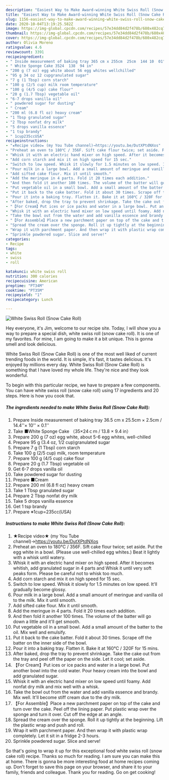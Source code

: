 ```yaml
---
description: "Easiest Way to Make Award-winning White Swiss Roll (Snow Cake Roll)"
title: "Easiest Way to Make Award-winning White Swiss Roll (Snow Cake Roll)"
slug: 1156-easiest-way-to-make-award-winning-white-swiss-roll-snow-cake-roll
date: 2020-10-04T13:19:25.582Z
image: https://img-global.cpcdn.com/recipes/57e34dd84d2f478b/680x482cq70/white-swiss-roll-snow-cake-roll-recipe-main-photo.jpg
thumbnail: https://img-global.cpcdn.com/recipes/57e34dd84d2f478b/680x482cq70/white-swiss-roll-snow-cake-roll-recipe-main-photo.jpg
cover: https://img-global.cpcdn.com/recipes/57e34dd84d2f478b/680x482cq70/white-swiss-roll-snow-cake-roll-recipe-main-photo.jpg
author: Olivia Moreno
ratingvalue: 4.6
reviewcount: 3391
recipeingredient:
- " Inside measurement of baking tray 365 cm x 255cm  25cm  144 10  01"
- " White Sponge Cake 3524  138  94 in"
- "200 g (7 oz) egg white about 56 egg whites wellchilled"
- "95 g 34 oz 12 cupgranulated sugar"
- "7 g (1 Tbsp) corn starch"
- "100 g (2/5 cup) milk room temperature"
- "100 g (4/5 cup) cake flour"
- "20 g (1.7 Tbsp) vegetable oil"
- "6-7 drops vanilla oil"
- " powdered sugar for dusting"
- " Cream"
- "200 ml (6.8 fl oz) heavy cream"
- "1 Tbsp granulated sugar"
- "2 Tbsp nonfat dry milk"
- "5 drops vanilla essence"
- "1 tsp brandy"
- " 1cup235ccUSA"
recipeinstructions:
- "★Recipe video★ (my You Tube channel)→https://youtu.be/DutXPtdNXos"
- "Preheat an oven to 180℃ / 356F. Sift cake flour twice; set aside. Put the egg white in a bowl. (Please use well-chilled egg whites.) Beat it lightly with a whisk until watery."
- "Whisk it with an electric hand mixer on high speed. After it becomes whitish, add granulated sugar in 4 parts and Whisk it until very soft peaks form. Please be careful not to whisk too much."
- "Add corn starch and mix it on high speed for 15 sec."
- "Switch to low speed. Whisk it slowly for 1.5 minutes on low speed. It&#39;ll gradually become glossy."
- "Pour milk in a large bowl. Add a small amount of meringue and vanilla oil to the milk. Mix it until smooth."
- "Add sifted cake flour. Mix it until smooth."
- "Add the meringue in 4 parts. Fold it 20 times each addition."
- "And then fold it another 100 times. The volume of the batter will go down a little and it&#39;ll get smooth."
- "Put vegetable oil in a small bowl. Add a small amount of the batter to the oil. Mix well and emulsify."
- "Put it back to the cake batter. Fold it about 30 times. Scrape off the batter on the inner side of the bowl."
- "Pour it into a baking tray. Flatten it. Bake it at 160℃ / 320F for 15 mins."
- "After baked, drop the tray to prevent shrinkage. Take the cake out from the tray and peel off the paper on the side. Let it cool; set aside."
- "【For Cream】Put ices or ice packs and water in a large bowl. Put another bowl into the cold water. Pour heavy cream into the bowl and add granulated sugar."
- "Whisk it with an electric hand mixer on low speed until foamy. Add nonfat dry milk and mix well with a whisk."
- "Take the bowl out from the water and add vanilla essence and brandy. Mix well. It&#39;ll become stiff cream due to the dry milk."
- "【For Assemble】Place a new parchment paper on top of the cake and turn over the cake. Peel off the lining paper. Put plastic wrap over the sponge and turn it over. Cut off the edge at an angle."
- "Spread the cream over the sponge. Roll it up tightly at the beginning. Lift the plastic wrap and push and roll."
- "Wrap it with parchment paper. And then wrap it with plastic wrap completely. Let it sit in a fridge 2-3 hours."
- "Sprinkle powdered sugar. Slice and serve!"
categories:
- Recipe
tags:
- white
- swiss
- roll

katakunci: white swiss roll 
nutrition: 300 calories
recipecuisine: American
preptime: "PT34M"
cooktime: "PT35M"
recipeyield: "1"
recipecategory: Lunch

---
```



![White Swiss Roll (Snow Cake Roll)](https://img-global.cpcdn.com/recipes/57e34dd84d2f478b/680x482cq70/white-swiss-roll-snow-cake-roll-recipe-main-photo.jpg)

Hey everyone, it's Jim, welcome to our recipe site. Today, I will show you a way to prepare a special dish, white swiss roll (snow cake roll). It is one of my favorites. For mine, I am going to make it a bit unique. This is gonna smell and look delicious.

White Swiss Roll (Snow Cake Roll) is one of the most well liked of current trending foods in the world. It is simple, it's fast, it tastes delicious. It's enjoyed by millions every day. White Swiss Roll (Snow Cake Roll) is something that I have loved my whole life. They're nice and they look wonderful.




To begin with this particular recipe, we have to prepare a few components. You can have white swiss roll (snow cake roll) using 17 ingredients and 20 steps. Here is how you cook that.

<!--inarticleads1-->

##### The ingredients needed to make White Swiss Roll (Snow Cake Roll):

1. Prepare  Inside measurement of baking tray 36.5 cm x 25.5cm × 2.5cm / 14.4&#39;&#39;× 10&#39;&#39; × 0.1&#39;&#39;
1. Take  ■White Sponge Cake （35×24ｃｍ / 13.8 × 9.4 in）
1. Prepare 200 g (7 oz) egg white, about 5-6 egg whites, well-chilled
1. Prepare 95 g (3.4 oz, 1/2 cup)granulated sugar
1. Prepare 7 g (1 Tbsp) corn starch
1. Take 100 g (2/5 cup) milk, room temperature
1. Prepare 100 g (4/5 cup) cake flour
1. Prepare 20 g (1.7 Tbsp) vegetable oil
1. Get 6-7 drops vanilla oil
1. Take  powdered sugar for dusting
1. Prepare  ■Cream
1. Prepare 200 ml (6.8 fl oz) heavy cream
1. Take 1 Tbsp granulated sugar
1. Prepare 2 Tbsp nonfat dry milk
1. Take 5 drops vanilla essence
1. Get 1 tsp brandy
1. Prepare  ※1cup=235cc(USA)




<!--inarticleads2-->

##### Instructions to make White Swiss Roll (Snow Cake Roll):

1. ★Recipe video★ (my You Tube channel)→https://youtu.be/DutXPtdNXos
1. Preheat an oven to 180℃ / 356F. Sift cake flour twice; set aside. Put the egg white in a bowl. (Please use well-chilled egg whites.) Beat it lightly with a whisk until watery.
1. Whisk it with an electric hand mixer on high speed. After it becomes whitish, add granulated sugar in 4 parts and Whisk it until very soft peaks form. Please be careful not to whisk too much.
1. Add corn starch and mix it on high speed for 15 sec.
1. Switch to low speed. Whisk it slowly for 1.5 minutes on low speed. It&#39;ll gradually become glossy.
1. Pour milk in a large bowl. Add a small amount of meringue and vanilla oil to the milk. Mix it until smooth.
1. Add sifted cake flour. Mix it until smooth.
1. Add the meringue in 4 parts. Fold it 20 times each addition.
1. And then fold it another 100 times. The volume of the batter will go down a little and it&#39;ll get smooth.
1. Put vegetable oil in a small bowl. Add a small amount of the batter to the oil. Mix well and emulsify.
1. Put it back to the cake batter. Fold it about 30 times. Scrape off the batter on the inner side of the bowl.
1. Pour it into a baking tray. Flatten it. Bake it at 160℃ / 320F for 15 mins.
1. After baked, drop the tray to prevent shrinkage. Take the cake out from the tray and peel off the paper on the side. Let it cool; set aside.
1. 【For Cream】Put ices or ice packs and water in a large bowl. Put another bowl into the cold water. Pour heavy cream into the bowl and add granulated sugar.
1. Whisk it with an electric hand mixer on low speed until foamy. Add nonfat dry milk and mix well with a whisk.
1. Take the bowl out from the water and add vanilla essence and brandy. Mix well. It&#39;ll become stiff cream due to the dry milk.
1. 【For Assemble】Place a new parchment paper on top of the cake and turn over the cake. Peel off the lining paper. Put plastic wrap over the sponge and turn it over. Cut off the edge at an angle.
1. Spread the cream over the sponge. Roll it up tightly at the beginning. Lift the plastic wrap and push and roll.
1. Wrap it with parchment paper. And then wrap it with plastic wrap completely. Let it sit in a fridge 2-3 hours.
1. Sprinkle powdered sugar. Slice and serve!




So that's going to wrap it up for this exceptional food white swiss roll (snow cake roll) recipe. Thanks so much for reading. I am sure you can make this at home. There is gonna be more interesting food at home recipes coming up. Don't forget to save this page on your browser, and share it to your family, friends and colleague. Thank you for reading. Go on get cooking!
